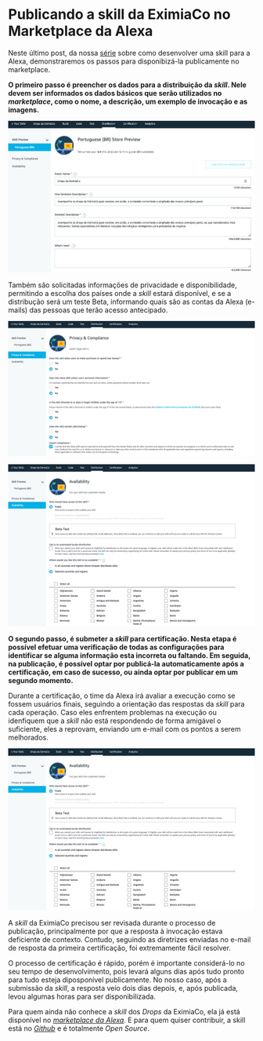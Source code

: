 # Publicando a skill da EximiaCo no Marketplace da Alexa

Neste último post, da nossa [série](https://www.eximiaco.tech/pt/serie/criando-uma-skill-para-a-amazon-alexa/) sobre como desenvolver uma skill para a Alexa, demonstraremos os passos para disponibizá-la publicamente no marketplace.

**O primeiro passo é preencher os dados para a distribuição da *skill*. Nele devem ser informados os dados básicos que serão utilizados no *marketplace*, como o nome, a descrição, um exemplo de invocação e as imagens.**

![Distribuição da Skill](./skill-distribution.png "Distribuição da Skill")

Também são solicitadas informações de privacidade e disponibilidade, permitindo a escolha dos países onde a *skill* estará disponível, e se a distribução será um teste Beta, informando quais são as contas da Alexa (e-mails) das pessoas que terão acesso antecipado.


![Privacidade da Skill](./skill-privacy.png "Privacidade da Skill")

![Disponibilidade da Skill](./skill-availability.png "Disponibilidade da Skill")


**O segundo passo, é submeter a *skill* para certificação. Nesta etapa é possível efetuar uma verificação de todas as configurações para identificar se alguma informação  esta incorreta ou faltando. Em seguida, na publicação, é possível optar por publicá-la automaticamente após a certificação, em caso de sucesso, ou ainda optar por publicar em um segundo momento.**

Durante a certificação, o time da Alexa irá avaliar a execução como se fossem usuários finais, seguindo a orientação das respostas da *skill* para cada operação. Caso eles enfrentem problemas na execução ou idenfiquem que a *skill* não está respondendo de forma amigável o suficiente, eles a reprovam, enviando um e-mail com os pontos a serem melhorados. 

![Submissão da Skill](./skill-availability.png "Submissão da Skill")

A *skill* da EximiaCo precisou ser revisada durante o processo de publicação, principalmente por que a resposta à invocação estava deficiente de contexto. Contudo, seguindo as diretrizes enviadas no e-mail de resposta da primeira certificação, foi extremamente fácil resolver.

O processo de certificação é rápido, porém é importante considerá-lo no seu tempo de desenvolvimento, pois levará alguns dias após tudo pronto para tudo esteja diposponível publicamente. No nosso caso, após a submissão da *skill*, a resposta veio dois dias depois, e, após publicada, levou algumas horas para ser disponibilizada.

Para quem ainda não conhece a *skill* dos *Drops* da EximiaCo, ela já está disponível no *[marketplace da Alexa](https://www.amazon.com.br/Douglas-Picolotto-Drops-da-EximiaCo/dp/B087QV63BF)*. E para quem quiser contribuir, a skill está no *[Github](https://github.com/eximiaco/drops-alexa-skill)* e é totalmente *Open Source*.

